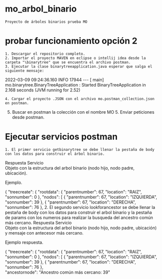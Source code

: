 # mo_arbol_binario
	Proyecto de árboles binarios prueba MO

# probar funcionamiento opción 2
	1. Descargar el repositorio completo.
	2. Importar el proyecto MAVEN en eclipse o intellij idea desde la carpeta "\binarytree" que se encuentra el archivo postman.
	3. Ejecutar la clase binarytreeapplication.java esperar que salga el siguiente mensaje:
  
2022-03-09 09:24:36.160  INFO 17944 --- [           main] mo.binarytree.BinaryTreeApplication      : Started BinaryTreeApplication in 2.168 seconds (JVM running for 2.52)

	4. Cargar el proyecto .JSON con el archivo mo.postman_collection.json en postman.
  5. Buscar en postman la colección con el nombre MO
	5. Enviar peticiones desde postman.

# Ejecutar servicios postman
	1. El primer servicio getbinarytree se debe llenar la pestaña de body con los datos para construir el árbol binario.

Respuesta Servicio   
	Objeto con la estructura del arbol binario (nodo hijo, nodo padre, ubicación).

Ejemplo.	
	
{
    "treecreate": {
        "rootdata": {
            "parentnumber": 67,
            "location": "RAIZ",
            "sonnumber": 0
        },
        "nodos": [
            {
                "parentnumber": 67,
                "location": "IZQUIERDA",
                "sonnumber": 39
            },
            {
                "parentnumber": 67,
                "location": "DERECHA",
                "sonnumber": 76
            },
	2. El segundo servicio lookforancestor se debe llenar la pestaña de body con los datos para construir el arbol binario y la pestaña de params con los numeros para realizar
	la busqueda del ancestro común más cercano.
Respuesta Servicio   
	Objeto con la estructura del arbol binario (nodo hijo, nodo padre, ubicación) y mensaje con antecesor más cercano.
	
Ejemplo respuesta.
	
{
    "treecreate": {
        "rootdata": {
            "parentnumber": 67,
            "location": "RAIZ",
            "sonnumber": 0
        },
        "nodos": [
            {
                "parentnumber": 67,
                "location": "IZQUIERDA",
                "sonnumber": 39
            },
            {
                "parentnumber": 67,
                "location": "DERECHA",
                "sonnumber": 76
            },	
"ancestornode": "Ancestro común más cercano: 39"
